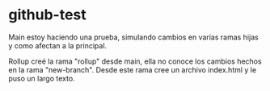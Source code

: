 # github-test

Main
estoy haciendo una prueba, simulando cambios en varias ramas hijas y como afectan a la principal.

Rollup
creé la rama "rollup" desde main, ella no conoce los cambios hechos en la rama "new-branch". Desde este rama cree un archivo index.html y le puso un largo texto.